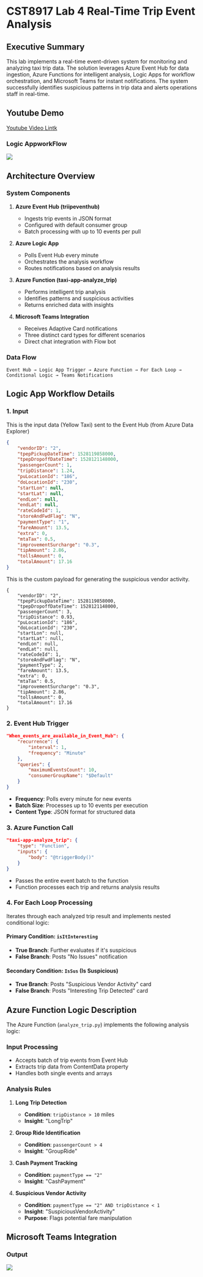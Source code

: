 # CST8917 Lab 4 Real-Time Trip Event Analysis

## Executive Summary

This lab implements a real-time event-driven system for monitoring and analyzing taxi trip data. The solution leverages Azure Event Hub for data ingestion, Azure Functions for intelligent analysis, Logic Apps for workflow orchestration, and Microsoft Teams for instant notifications. The system successfully identifies suspicious patterns in trip data and alerts operations staff in real-time.
## Youtube Demo
[Youtube Video Lintk](https://youtu.be/ZEOUxJyUs7c)

### Logic AppworkFlow
![](https://github.com/khad0062/25S_CST8917_Lab4/blob/main/screenshots/azure_logic_appworkflow.png)

## Architecture Overview

### System Components

1. **Azure Event Hub (triipeventhub)**
   - Ingests trip events in JSON format
   - Configured with default consumer group
   - Batch processing with up to 10 events per pull

2. **Azure Logic App**
   - Polls Event Hub every minute
   - Orchestrates the analysis workflow
   - Routes notifications based on analysis results

3. **Azure Function (taxi-app-analyze_trip)**
   - Performs intelligent trip analysis
   - Identifies patterns and suspicious activities
   - Returns enriched data with insights

4. **Microsoft Teams Integration**
   - Receives Adaptive Card notifications
   - Three distinct card types for different scenarios
   - Direct chat integration with Flow bot

### Data Flow
```
Event Hub → Logic App Trigger → Azure Function → For Each Loop → Conditional Logic → Teams Notifications
```

## Logic App Workflow Details
### 1. Input

This is the input data (Yellow Taxi)  sent to the Event Hub (from Azure Data Explorer)

```json
{
    "vendorID": "2",
    "tpepPickupDateTime": 1528119858000,
    "tpepDropoffDateTime": 1528121148000,
    "passengerCount": 1,
    "tripDistance": 1.24,
    "puLocationId": "186",
    "doLocationId": "230",
    "startLon": null,
    "startLat": null,
    "endLon": null,
    "endLat": null,
    "rateCodeId": 1,
    "storeAndFwdFlag": "N",
    "paymentType": "1",
    "fareAmount": 13.5,
    "extra": 0,
    "mtaTax": 0.5,
    "improvementSurcharge": "0.3",
    "tipAmount": 2.86,
    "tollsAmount": 0,
    "totalAmount": 17.16
}
```
This is the custom payload for generating the suspicious vendor activity.
```
{
    "vendorID": "2",
    "tpepPickupDateTime": 1528119858000,
    "tpepDropoffDateTime": 1528121148000,
    "passengerCount": 3,
    "tripDistance": 0.93,
    "puLocationId": "186",
    "doLocationId": "230",
    "startLon": null,
    "startLat": null,
    "endLon": null,
    "endLat": null,
    "rateCodeId": 1,
    "storeAndFwdFlag": "N",
    "paymentType": 2,
    "fareAmount": 13.5,
    "extra": 0,
    "mtaTax": 0.5,
    "improvementSurcharge": "0.3",
    "tipAmount": 2.86,
    "tollsAmount": 0,
    "totalAmount": 17.16
}
```
### 2. Event Hub Trigger
```json
"When_events_are_available_in_Event_Hub": {
    "recurrence": {
        "interval": 1,
        "frequency": "Minute"
    },
    "queries": {
        "maximumEventsCount": 10,
        "consumerGroupName": "$Default"
    }
}
```

- **Frequency**: Polls every minute for new events
- **Batch Size**: Processes up to 10 events per execution
- **Content Type**: JSON format for structured data

### 3. Azure Function Call
```json
"taxi-app-analyze_trip": {
    "type": "Function",
    "inputs": {
        "body": "@triggerBody()"
    }
}
```

- Passes the entire event batch to the function
- Function processes each trip and returns analysis results

### 4. For Each Loop Processing

Iterates through each analyzed trip result and implements nested conditional logic:

#### Primary Condition: `isItInteresting`
- **True Branch**: Further evaluates if it's suspicious
- **False Branch**: Posts "No Issues" notification

#### Secondary Condition: `IsSus` (Is Suspicious)
- **True Branch**: Posts "Suspicious Vendor Activity" card
- **False Branch**: Posts "Interesting Trip Detected" card

## Azure Function Logic Description

The Azure Function (`analyze_trip.py`) implements the following analysis logic:


### Input Processing
- Accepts batch of trip events from Event Hub
- Extracts trip data from ContentData property
- Handles both single events and arrays

### Analysis Rules

1. **Long Trip Detection**
   - **Condition**: `tripDistance > 10` miles
   - **Insight**: "LongTrip"

2. **Group Ride Identification**
   - **Condition**: `passengerCount > 4`
   - **Insight**: "GroupRide"

3. **Cash Payment Tracking**
   - **Condition**: `paymentType == "2"`
   - **Insight**: "CashPayment"

4. **Suspicious Vendor Activity**
   - **Condition**: `paymentType == "2" AND tripDistance < 1`
   - **Insight**: "SuspiciousVendorActivity"
   - **Purpose**: Flags potential fare manipulation

## Microsoft Teams Integration
### Output 
![](https://github.com/user-attachments/assets/80212f22-a1d6-4dc8-9493-56fbddfe7556)


